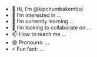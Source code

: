 - 👋 Hi, I’m @kipchumbakemboi
- 👀 I’m interested in ...
- 🌱 I’m currently learning ...
- 💞️ I’m looking to collaborate on ...
- 📫 How to reach me ...
- 😄 Pronouns: ...
- ⚡ Fun fact: ...

<!---
kipchumbakemboi/kipchumbakemboi is a ✨ special ✨ repository because its `README.md` (this file) appears on your GitHub profile.
You can click the Preview link to take a look at your changes.
--->
